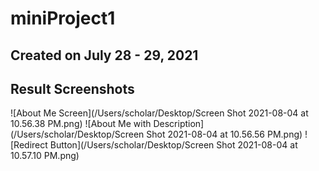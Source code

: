 # miniProject1

## Created on July 28 - 29, 2021
## Result Screenshots
![About Me Screen](/Users/scholar/Desktop/Screen Shot 2021-08-04 at 10.56.38 PM.png)
![About Me with Description](/Users/scholar/Desktop/Screen Shot 2021-08-04 at 10.56.56 PM.png)
![Redirect Button](/Users/scholar/Desktop/Screen Shot 2021-08-04 at 10.57.10 PM.png)
